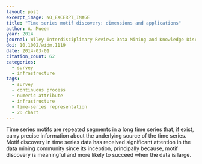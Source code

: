 ```yaml
---
layout: post
excerpt_image: NO_EXCERPT_IMAGE
title: "Time series motif discovery: dimensions and applications"
author: A. Mueen
year: 2014
journal: Wiley Interdisciplinary Reviews Data Mining and Knowledge Discovery
doi: 10.1002/widm.1119
date: 2014-03-01
citation_count: 62
categories:
  - survey
  - infrastructure
tags:
  - survey
  - continuous process
  - numeric attribute
  - infrastructure
  - time-series representation
  - 2D chart
---
```

Time series motifs are repeated segments in a long time series that, if exist, carry precise information about the underlying source of the time series. Motif discovery in time series data has received significant attention in the data mining community since its inception, principally because, motif discovery is meaningful and more likely to succeed when the data is large.
